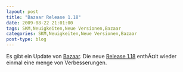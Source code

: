 ```yaml
---
layout: post
title: "Bazaar Release 1.18"
date: 2009-08-22 21:01:00
tags: SKM,Neuigkeiten,Neue Versionen,Bazaar
categories: SKM,Neuigkeiten,Neue Versionen,Bazaar
post-type: blog
---
```

Es gibt ein Update von <a href="http://www.bazaar-vcs.org">Bazaar</a>.  Die neue <a href="http://doc.bazaar-vcs.org/bzr.1.18/en/release-notes/NEWS.html#bzr-1-18">Release 1.18</a> enthÃ¤lt wieder einmal eine menge von Verbesserungen.

